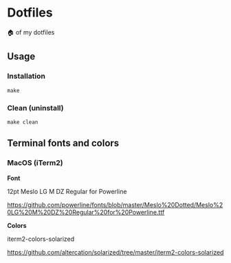 # Dotfiles

🏠 of my dotfiles

## Usage

### Installation

`make`

### Clean (uninstall)

`make clean`

## Terminal fonts and colors

### MacOS (iTerm2)

**Font**

12pt Meslo LG M DZ Regular for Powerline

https://github.com/powerline/fonts/blob/master/Meslo%20Dotted/Meslo%20LG%20M%20DZ%20Regular%20for%20Powerline.ttf

**Colors**

iterm2-colors-solarized

https://github.com/altercation/solarized/tree/master/iterm2-colors-solarized
